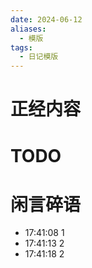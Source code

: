 ```yaml
---
date: 2024-06-12
aliases:
  - 模版
tags:
  - 日记模版
---
```



# 正经内容
# TODO
# 闲言碎语
- 17:41:08 1
- 17:41:13 2
- 17:41:18 2